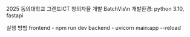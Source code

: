 2025 동의대학교 그랜드ICT 창의자율 개발
BatchVis\n
개발환경: python 3.10, fastapi

실행 방법
frontend - npm run dev
backend - uvicorn main:app --reload
